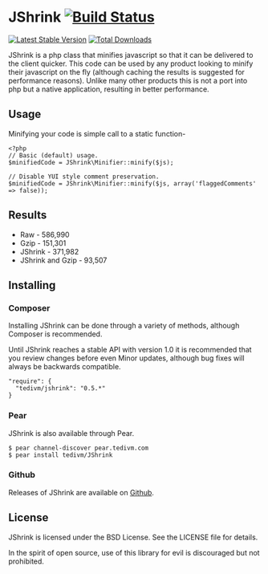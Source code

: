 # JShrink [![Build Status](https://travis-ci.org/tedivm/JShrink.png?branch=master)](https://travis-ci.org/tedivm/JShrink)

[![Latest Stable Version](https://poser.pugx.org/tedivm/JShrink/v/stable.png)](https://packagist.org/packages/tedivm/JShrink)
[![Total Downloads](https://poser.pugx.org/tedivm/JShrink/downloads.png)](https://packagist.org/packages/tedivm/JShrink)


JShrink is a php class that minifies javascript so that it can be delivered to the client quicker. This code can be used
by any product looking to minify their javascript on the fly (although caching the results is suggested for performance
reasons). Unlike many other products this is not a port into php but a native application, resulting in better
performance.


## Usage

Minifying your code is simple call to a static function-

````
<?php
// Basic (default) usage.
$minifiedCode = JShrink\Minifier::minify($js);

// Disable YUI style comment preservation.
$minifiedCode = JShrink\Minifier::minify($js, array('flaggedComments' => false));
````


## Results

* Raw - 586,990
* Gzip - 151,301
* JShrink - 371,982
* JShrink and Gzip - 93,507


## Installing

### Composer

Installing JShrink can be done through a variety of methods, although Composer is
recommended.

Until JShrink reaches a stable API with version 1.0 it is recommended that you
review changes before even Minor updates, although bug fixes will always be
backwards compatible.

```
"require": {
  "tedivm/jshrink": "0.5.*"
}
```

### Pear

JShrink is also available through Pear.

```
$ pear channel-discover pear.tedivm.com
$ pear install tedivm/JShrink
```


### Github

Releases of JShrink are available on [Github](https://github.com/tedivm/JShrink/releases).


## License

JShrink is licensed under the BSD License. See the LICENSE file for details.

In the spirit of open source, use of this library for evil is discouraged but not prohibited.